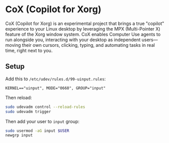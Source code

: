#  CoX (Copilot for Xorg)

CoX (Copilot for Xorg) is an experimental project that brings a true "copilot" experience to your Linux desktop by leveraging the MPX (Multi-Pointer X) feature of the Xorg window system. CoX enables Computer Use agents to run alongside you, interacting with your desktop as independent users—moving their own cursors, clicking, typing, and automating tasks in real time, right next to you.

## Setup

Add this to `/etc/udev/rules.d/99-uinput.rules`:
```
KERNEL=="uinput", MODE="0660", GROUP="input"
```
Then reload:
```bash
sudo udevadm control --reload-rules
sudo udevadm trigger
```

Then add your user to `input` group:

```bash
sudo usermod -aG input $USER
newgrp input
```
